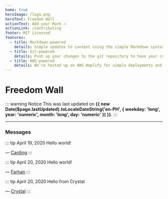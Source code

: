```yaml
---
home: true
heroImage: /logo.png
heroText: Freedom Wall
actionText: Add your Mark →
actionLink: /contributing
footer: MIT Licensed
features:
  - title: Markdown-powered
    details: Simple updates to content using the simple Markdown syntax.
  - title: Git-powered
    details: Push up your changes to the git repository to have your content published.
  - title: AWS-powered
    details: We're hosted up on AWS Amplify for simple deployments and delivery.
---
```


# Freedom Wall

::: warning Notice
This was last updated on **{{ new Date($page.lastUpdated).toLocaleDateString('en-PH', {
  weekday: 'long',
  year: 'numeric',
  month: 'long',
  day: 'numeric'
}) }}**.
:::

---

### Messages

::: tip April 19, 2020
Hello world!

&mdash; [Carding](/roster/carding.md)
:::

::: tip April 20, 2020
Hello world!

&mdash; [Farhan](/roster/farhan.md)
:::

::: tip April 20, 2020
Hello from Crystal

&mdash; [Crystal](/roster/crystal.md)
:::
